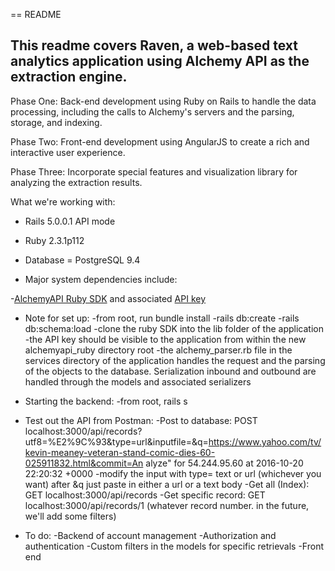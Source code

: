 == README

## This readme covers Raven, a web-based text analytics application using Alchemy API as the extraction engine.

Phase One: Back-end development using Ruby on Rails to handle the data processing, including the calls to Alchemy's servers and the parsing, storage, and indexing.

Phase Two: Front-end development using AngularJS to create a rich and interactive user experience.

Phase Three: Incorporate special features and visualization library for analyzing the extraction results.

What we're working with:

* Rails 5.0.0.1 API mode

* Ruby 2.3.1p112

* Database = PostgreSQL 9.4

* Major system dependencies include:

-[AlchemyAPI Ruby SDK](https://github.com/AlchemyAPI/alchemyapi_ruby) and associated [API key](http://www.alchemyapi.com/api/register.html)

* Note for set up:
    -from root, run bundle install
    -rails db:create
    -rails db:schema:load
    -clone the ruby SDK into the lib folder of the application
    -the API key should be visible to the application from within the new alchemyapi_ruby directory root
    -the alchemy_parser.rb file in the services directory of the application handles the request and the parsing of the objects to the database. Serialization inbound and outbound are handled through the models and associated serializers

* Starting the backend:
	-from root, rails s

* Test out the API from Postman:
	-Post to database: 	POST localhost:3000/api/records?utf8=%E2%9C%93&type=url&inputfile=&q=https://www.yahoo.com/tv/kevin-meaney-veteran-stand-comic-dies-60-025911832.html&commit=An alyze" for 54.244.95.60 at 2016-10-20 22:20:32 +0000
		-modify the input with type= text or url (whichever you want) after &q just paste in either a url or a text body
	-Get all (Index): GET localhost:3000/api/records
	-Get specific record: GET localhost:3000/api/records/1 (whatever record number. in the future, we'll add some filters)

* To do: 
	-Backend of account management
	-Authorization and authentication
	-Custom filters in the models for specific retrievals 
	-Front end


    

